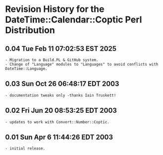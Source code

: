 # Revision History for the DateTime::Calendar::Coptic Perl Distribution

## 0.04 Tue Feb 11 07:02:53 EST 2025
	- Migration to a Build.PL & GitHub system.
	- Change of "Language" modules to "Languages" to avoid conflicts with DateTime::Language.

## 0.03 Sun Oct 26 06:48:17 EDT 2003
	- documentation tweaks only -thanks Iain Truskett!

## 0.02 Fri Jun 20 08:53:25 EDT 2003
	- updates to work with Convert::Number::Coptic.

## 0.01 Sun Apr 6 11:44:26 EDT 2003
	- initial release.

